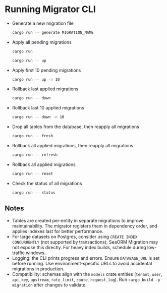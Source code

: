 # Running Migrator CLI

- Generate a new migration file
    ```sh
    cargo run -- generate MIGRATION_NAME
    ```
- Apply all pending migrations
    ```sh
    cargo run
    ```
    ```sh
    cargo run -- up
    ```
- Apply first 10 pending migrations
    ```sh
    cargo run -- up -n 10
    ```
- Rollback last applied migrations
    ```sh
    cargo run -- down
    ```
- Rollback last 10 applied migrations
    ```sh
    cargo run -- down -n 10
    ```
- Drop all tables from the database, then reapply all migrations
    ```sh
    cargo run -- fresh
    ```
- Rollback all applied migrations, then reapply all migrations
    ```sh
    cargo run -- refresh
    ```
- Rollback all applied migrations
    ```sh
    cargo run -- reset
    ```
- Check the status of all migrations
    ```sh
    cargo run -- status
    ```

## Notes

- Tables are created per-entity in separate migrations to improve maintainability. The migrator registers them in dependency order, and applies indexes last for better performance.
- For large datasets on Postgres, consider using `CREATE INDEX CONCURRENTLY` (not supported by transactions); SeaORM Migration may not expose this directly. For heavy index builds, schedule during low-traffic windows.
- Logging: the CLI prints progress and errors. Ensure `DATABASE_URL` is set before running. Use environment-specific URLs to avoid accidental migrations in production.
- Compatibility: schemas align with the `models` crate entities (`tenant`, `user`, `api_key`, `upstream`, `rate_limit`, `route`, `request_log`). Run `cargo build -p migration` after changes to validate.
